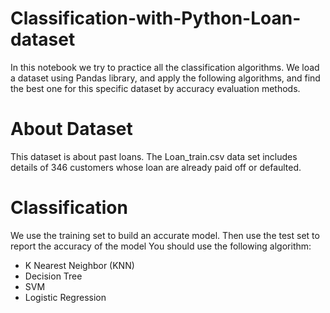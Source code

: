 # Classification-with-Python-Loan-dataset
In this notebook we try to practice all the classification algorithms. We load a dataset using Pandas library, and apply the following algorithms, and find the best one for this specific dataset by accuracy evaluation methods.

# About Dataset
This dataset is about past loans. The Loan_train.csv data set includes details of 346 customers whose loan are already paid off or defaulted.

# Classification 
We use the training set to build an accurate model. Then use the test set to report the accuracy of the model You should use the following algorithm:<br/>
- K Nearest Neighbor (KNN) <br/>
- Decision Tree <br/>
- SVM <br/>
- Logistic Regression<br/>
